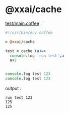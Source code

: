 [‼️]: ✏️README.mdt

# @xxai/cache

[test/main.coffee](./test/main.coffee) :

```coffee
#!/usr/bin/env coffee

> @xxai/cache

test = cache (a)=>
  console.log 'run test',a
  a+2


console.log test 123
console.log test 123
```

output :

```
run test 123
125
125
```
